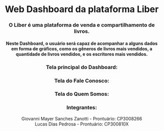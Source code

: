 <h1 align="center">
    Web Dashboard da plataforma Liber
</h1>

<h3 align="center">
  O Liber é uma plataforma de venda e compartilhamento de livros.
</h3>

<h4 align="center">
  Neste Dashboard, o usuário será capaz de acompanhar a alguns dados em forma de gráficos, como os gêneros de livros mais vendidos, a quantidade de livros vendidos, e os escritores mais vendidos.
</h4>

<h3 align="center">
  Tela principal do Dashboard:
</h3>

<h3 align="center">
  Tela do Fale Conosco:
</h3>

<h3 align="center">
  Tela do Quem Somos:
</h3>

<div align="center" margin-bottom="30">
    <h3>Integrantes: </h3> 
    <div>Giovanni Mayer Sanches Zanotti - Prontuário: CP3008266</div>
    <div>Lucas Dias Pedrosa - Prontuário: CP300810X</div>
</div>

